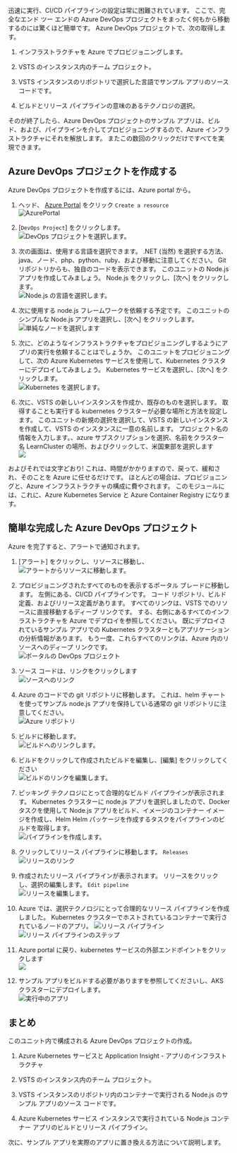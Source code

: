 迅速に実行、CI/CD パイプラインの設定は常に困難されています。 ここで、完全なエンド ツー エンドの Azure DevOps プロジェクトをまったく何もから移動するのには驚くほど簡単です。 Azure DevOps プロジェクトで、次の取得します。

1. インフラストラクチャを Azure でプロビジョニングします。

2. VSTS のインスタンス内のチーム プロジェクト。

3. VSTS インスタンスのリポジトリで選択した言語でサンプル アプリのソース コードです。

4. ビルドとリリース パイプラインの意味のあるテクノロジの選択。

そのが終了したら、Azure DevOps プロジェクトのサンプル アプリは、ビルド、および、パイプラインを介してプロビジョニングするので、Azure インフラストラクチャにそれを解放します。 またこの数回のクリックだけですべてを実現できます。

## <a name="create-an-azure-devops-project"></a>Azure DevOps プロジェクトを作成する

Azure DevOps プロジェクトを作成するには、Azure portal から。

1. ヘッド、 [Azure Portal](https://portal.azure.com)  をクリック `Create a resource`  
![AzurePortal](../media-drafts/1-azureportal.png)

2. [`DevOps Project`] をクリックします。  
![DevOps プロジェクトを選択します。](../media-drafts/1-pickdevopsproject.png)

3. 次の画面は、使用する言語を選択できます。 .NET (当然) を選択する方法、java、ノード、php、python、ruby、および移動に注意してください。 Git リポジトリからも、独自のコードを表示できます。 このユニットの Node.js アプリを作成してみましょう。 Node.js をクリックし、[次へ] をクリックします。  
![Node.js の言語を選択します。](../media-drafts/1-picknodejsforlang.png)

4. 次に使用する node.js フレームワークを依頼する予定です。 このユニットのシンプルな Node.js アプリを選択し、[次へ] をクリックします。  
![単純なノードを選択します](../media-drafts/1-picksimplenode.png)

5. 次に、どのようなインフラストラクチャをプロビジョニングしするようにアプリの実行を依頼することはでしょうか。 このユニットをプロビジョニングして、次の Azure Kubernetes サービスを使用して、Kubernetes クラスターにデプロイしてみましょう。 Kubernetes サービスを選択し、[次へ] をクリックします。  
![Kubernetes を選択します。](../media-drafts/1-pickkubernetes.png)

6. 次に、VSTS の新しいインスタンスを作成か、既存のものを選択します。 取得することも実行する kubernetes クラスターが必要な場所と方法を設定します。 このユニットの新規の選択を選択して、VSTS の新しいインスタンスを作成して、VSTS のインスタンスに一意の名前します。 プロジェクト名の情報を入力します。、azure サブスクリプションを選択、名前をクラスター名 LearnCluster の場所、およびクリックして、米国東部を選択します  
![](../media-drafts/1-finalconfirmation2.png)

およびそれでは文字どおり! これは、時間がかかりますので、戻って、緩和され、そのことを Azure に任せるだけです。 ほとんどの場合は、プロビジョニングと、Azure インフラストラクチャの構成に費やされます。 このモジュールには、これに、Azure Kubernetes Service と Azure Container Registry になります。

## <a name="a-lap-around-the-finished-azure-devops-project"></a>簡単な完成した Azure DevOps プロジェクト

Azure を完了すると、アラートで通知されます。

1. [アラート] をクリックし、リソースに移動し、  
![アラートからリソースに移動します。](../media-drafts/1-gotoresourcefromalert.png)

2. プロビジョニングされたすべてのものを表示するポータル ブレードに移動します。 左側にある、CI/CD パイプラインです。 コード リポジトリ、ビルド定義、およびリリース定義があります。 すべてのリンクは、VSTS でのリソースに直接移動するディープ リンクです。 する、右側にあるすべてのインフラストラクチャを Azure でデプロイを参照してください。 既にデプロイされているサンプル アプリでの Kubernetes クラスターともアプリケーションの分析情報があります。 もう一度、これらすべてのリンクは、Azure 内のリソースへのディープ リンクです。  
![ポータルの DevOps プロジェクト](../media-drafts/1-portaldevopsproj.png)

3. ソース コードは、リンクをクリックします  
![ソースへのリンク](../media-drafts/1-linktosource.png)

4. Azure のコードでの git リポジトリに移動します。 これは、helm チャートを使ってサンプル node.js アプリを保持している通常の git リポジトリに注意してください。  
![Azure リポジトリ](../media-drafts/1-azurerepo.png)

5. ビルドに移動します。  
![ビルドへのリンクします。](../media-drafts/1-linktobuild.png)

6. ビルドをクリックして作成されたビルドを編集し、[編集] をクリックしてください  
![ビルドのリンクを編集します。](../media-drafts/1-editbuildlink2.png)

7. ピッキング テクノロジにとって合理的なビルド パイプラインが表示されます。 Kubernetes クラスターに node.js アプリを選択しましたので、Docker タスクを使用して Node.js アプリをビルド、イメージのコンテナー イメージを作成し、Helm Helm パッケージを作成するタスクをパイプラインのビルドを取得します。  
![パイプラインを作成します。](../media-drafts/1-buildpipeline2.png)

8. クリックしてリリース パイプラインに移動します。 `Releases`  
![リリースのリンク](../media-drafts/1-gotoreleaselink.png)

9. 作成されたリリース パイプラインが表示されます。 リリースをクリックし、選択の編集します。 `Edit pipeline`  
![リリースを編集します。](../media-drafts/1-editrelease2.png)

10. Azure では、選択テクノロジにとって合理的なリリース パイプラインを作成しました。 Kubernetes クラスターでホストされているコンテナーで実行されているノードのアプリ。
![リリース パイプライン](../media-drafts/1-releasepipeline2.png)  
![リリース パイプラインのステップ](../media-drafts/1-pipelinesteps.png)

11. Azure portal に戻り、kubernetes サービスの外部エンドポイントをクリックします  
![](../media-drafts/1-clickonendpoint.png)

12. サンプル アプリをビルドする必要がありますを参照してくださいし、AKS クラスターにデプロイします。  
![実行中のアプリ](../media-drafts/1-apprunning.png)

## <a name="summary"></a>まとめ

このユニット内で構成される Azure DevOps プロジェクトの作成。

1. Azure Kubernetes サービスと Application Insight - アプリのインフラストラクチャ

2. VSTS のインスタンス内のチーム プロジェクト。

3. VSTS インスタンスのリポジトリ内のコンテナーで実行される Node.js のサンプル アプリのソース コードです。

4. Azure Kubernetes サービス インスタンスで実行されている Node.js コンテナー アプリのビルドとリリース パイプライン。

次に、サンプル アプリを実際のアプリに置き換える方法について説明します。